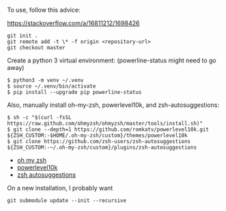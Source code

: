 To use, follow this advice:

https://stackoverflow.com/a/16811212/1698426

    git init .
    git remote add -t \* -f origin <repository-url>
    git checkout master

Create a python 3 virtual environment: (powerline-status might need to go away)

    $ python3 -m venv ~/.venv
    $ source ~/.venv/bin/activate
    $ pip install --upgrade pip powerline-status


Also, manually install oh-my-zsh, powerlevel10k, and zsh-autosuggestions:

    $ sh -c "$(curl -fsSL https://raw.github.com/ohmyzsh/ohmyzsh/master/tools/install.sh)"
    $ git clone --depth=1 https://github.com/romkatv/powerlevel10k.git ${ZSH_CUSTOM:-$HOME/.oh-my-zsh/custom}/themes/powerlevel10k
    $ git clone https://github.com/zsh-users/zsh-autosuggestions ${ZSH_CUSTOM:-~/.oh-my-zsh/custom}/plugins/zsh-autosuggestions


- [oh my zsh](https://github.com/ohmyzsh/ohmyzsh)
- [powerlevel10k](https://github.com/romkatv/powerlevel10k)
- [zsh autosuggestions](https://github.com/zsh-users/zsh-autosuggestions)

On a new installation, I probably want

    git submodule update --init --recursive
